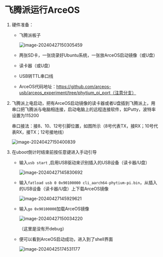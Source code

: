 # 飞腾派运行ArceOS

1. 硬件准备：
   * 飞腾派板子
   
     ![image-20240427150305459](C:\Users\张江鹏\AppData\Roaming\Typora\typora-user-images\image-20240427150305459.png)
   
   * 两张SD卡，一张烧录好Ubuntu系统，一张放ArceOS启动镜像（或U盘）
   
   * 读卡器（或U盘）
   
   * USB转TTL串口线
   
   * ArceOS代码地址：https://github.com/arceos-usb/arceos_experiment/tree/phytium_pi_port（注意分支）
   
2. 飞腾派上电启动，把有ArceOS启动镜像的读卡器或者U盘插到飞腾派上，用串口把飞腾派与电脑相连接，启动电脑上的远程连接软件，如Putty，波特率设置为115200

   串口接法：接8、10、12号引脚位置，如图所示（8号代表TX，接RX；10号代表RX，接TX；12号接地线）

   ![image-20240427150400839](C:\Users\张江鹏\AppData\Roaming\Typora\typora-user-images\image-20240427150400839.png)

3. 在uboot倒计时结束前按任意键进入手动引导
   * 输入`usb start` ,启用USB驱动来识别插入的USB设备（读卡器/U盘）
   
     ![image-20240427145830692](C:\Users\张江鹏\AppData\Roaming\Typora\typora-user-images\image-20240427145830692.png)
   
   * 输入`fatload usb 0 0x90100000 cli_aarch64-phytium-pi.bin`，从插入的USB设备（读卡器/U盘）上下载ArceOS镜像
   
     ![image-20240427145929621](C:\Users\张江鹏\AppData\Roaming\Typora\typora-user-images\image-20240427145929621.png)
   
   * 输入`go 0x90100000`加载ArceOS镜像
   
     ![image-20240427150034220](C:\Users\张江鹏\AppData\Roaming\Typora\typora-user-images\image-20240427150034220.png)
   
     （这里是没有开debug）
   
   * 便可以看到ArceOS启动成功，进入到了shell界面
   
     ![image-20240425174531177](C:\Users\张江鹏\AppData\Roaming\Typora\typora-user-images\image-20240425174531177.png)















